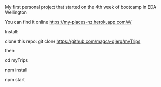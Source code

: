My first personal project that started on the 4th week of bootcamp in EDA Wellington

You can find it online https://my-places-nz.herokuapp.com/#/

Install:

clone this repo: git clone https://github.com/magda-gierg/myTrips

then:

cd myTrips

npm install

npm start
